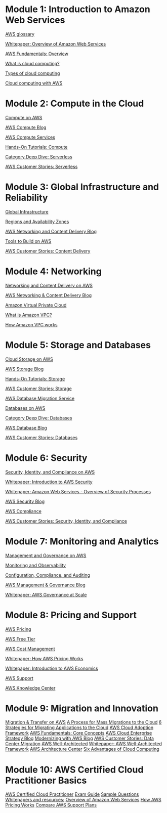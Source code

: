 # Module 1: Introduction to Amazon Web Services
[AWS glossary](https://docs.aws.amazon.com/general/latest/gr/glos-chap.html)

[Whitepaper: Overview of Amazon Web Services](https://d0.awsstatic.com/whitepapers/aws-overview.pdf)

[AWS Fundamentals: Overview](https://aws.amazon.com/getting-started/cloud-essentials/)

[What is cloud computing?](https://aws.amazon.com/what-is-cloud-computing/)

[Types of cloud computing](https://aws.amazon.com/types-of-cloud-computing/)

[Cloud computing with AWS](https://aws.amazon.com/what-is-aws/)


# Module 2: Compute in the Cloud
[Compute on AWS](https://aws.amazon.com/products/compute/)

[AWS Compute Blog](https://aws.amazon.com/blogs/compute/)

[AWS Compute Services](https://docs.aws.amazon.com/whitepapers/latest/aws-overview/compute-services.html)

[Hands-On Tutorials: Compute](https://aws.amazon.com/getting-started/hands-on/?awsf.getting-started-category=category%23compute&awsf.getting-started-content-type=content-type%23hands-on&getting-started-all.sort-by=item.additionalFields.content-latest-publish-date&getting-started-all.sort-order=desc&awsf.getting-started-level=*all)

[Category Deep Dive: Serverless]( https://aws.amazon.com/getting-started/deep-dive-serverless/)

[AWS Customer Stories: Serverless]( https://aws.amazon.com/solutions/case-studies/?customer-references-cards.sort-by=item.additionalFields.publishedDate&customer-references-cards.sort-order=desc&awsf.customer-references-location=*all&awsf.customer-references-segment=*all&awsf.customer-references-product=product%23vpc%7Cproduct%23api-gateway%7Cproduct%23cloudfront%7Cproduct%23route53%7Cproduct%23directconnect%7Cproduct%23elb&awsf.customer-references-category=category%23serverless&awsf.content-type=*all&awsf.customer-references-industry=*all&awsf.customer-references-use-case=*all&awsf.customer-references-tech-category=*all)

# Module 3: Global Infrastructure and Reliability
[Global Infrastructure](https://aws.amazon.com/about-aws/global-infrastructure/)

[Regions and Availability Zones](https://aws.amazon.com/about-aws/global-infrastructure/regions_az/)

[AWS Networking and Content Delivery Blog](https://aws.amazon.com/blogs/networking-and-content-delivery/)

[Tools to Build on AWS](https://aws.amazon.com/developer/tools/)

[AWS Customer Stories: Content Delivery](https://aws.amazon.com/solutions/case-studies/?customer-references-cards.sort-by=item.additionalFields.publishedDate&customer-references-cards.sort-order=desc&awsf.customer-references-location=*all&awsf.customer-references-segment=*all&awsf.customer-references-product=product%23vpc%7Cproduct%23api-gateway%7Cproduct%23cloudfront%7Cproduct%23route53%7Cproduct%23directconnect%7Cproduct%23elb&awsf.customer-references-category=category%23content-delivery&awsf.content-type=*all&awsf.customer-references-industry=*all&awsf.customer-references-use-case=*all&awsf.customer-references-tech-category=*all)

# Module 4: Networking
[Networking and Content Delivery on AWS]( https://aws.amazon.com/products/networking/)

[AWS Networking & Content Delivery Blog]( https://aws.amazon.com/blogs/networking-and-content-delivery/)

[Amazon Virtual Private Cloud]( https://aws.amazon.com/vpc/)

[What is Amazon VPC?]( https://docs.aws.amazon.com/vpc/latest/userguide/what-is-amazon-vpc.html)

[How Amazon VPC works]( https://docs.aws.amazon.com/vpc/latest/userguide/how-it-works.html)

# Module 5: Storage and Databases
[Cloud Storage on AWS](https://aws.amazon.com/products/storage/)

[AWS Storage Blog](https://aws.amazon.com/blogs/storage/)

[Hands-On Tutorials: Storage](https://aws.amazon.com/getting-started/hands-on/?awsf.getting-started-category=category%23storage&awsf.getting-started-content-type=content-type%23hands-on&getting-started-all.sort-by=item.additionalFields.content-latest-publish-date&getting-started-all.sort-order=desc&awsf.getting-started-level=*all)

[AWS Customer Stories: Storage](https://aws.amazon.com/solutions/case-studies/?customer-references-cards.sort-by=item.additionalFields.publishedDate&customer-references-cards.sort-order=desc&awsf.customer-references-location=*all&awsf.customer-references-segment=*all&awsf.customer-references-product=product%23vpc%7Cproduct%23api-gateway%7Cproduct%23cloudfront%7Cproduct%23route53%7Cproduct%23directconnect%7Cproduct%23elb&awsf.customer-references-category=category%23storage&awsf.content-type=*all&awsf.customer-references-industry=*all&awsf.customer-references-use-case=*all&awsf.customer-references-tech-category=*all)

[AWS Database Migration Service](https://aws.amazon.com/dms/)

[Databases on AWS](https://aws.amazon.com/products/databases/)

[Category Deep Dive: Databases](https://aws.amazon.com/getting-started/deep-dive-databases/)

[AWS Database Blog](https://aws.amazon.com/blogs/database/)

[AWS Customer Stories: Databases](https://aws.amazon.com/solutions/case-studies/?customer-references-cards.sort-by=item.additionalFields.publishedDate&customer-references-cards.sort-order=desc&awsf.customer-references-location=*all&awsf.customer-references-segment=*all&awsf.customer-references-product=product%23vpc%7Cproduct%23api-gateway%7Cproduct%23cloudfront%7Cproduct%23route53%7Cproduct%23directconnect%7Cproduct%23elb&awsf.customer-references-category=category%23databases&awsf.content-type=*all&awsf.customer-references-industry=*all&awsf.customer-references-use-case=*all&awsf.customer-references-tech-category=*all)

# Module 6: Security
[Security, Identity, and Compliance on AWS](https://aws.amazon.com/products/security/)

[Whitepaper: Introduction to AWS Security](https://docs.aws.amazon.com/whitepapers/latest/introduction-aws-security/welcome.html)

[Whitepaper: Amazon Web Services - Overview of Security Processes](https://docs.aws.amazon.com/pdfs/whitepapers/latest/aws-overview-security-processes/aws-overview-security-processes.pdf)

[AWS Security Blog](https://aws.amazon.com/blogs/security/)

[AWS Compliance](https://aws.amazon.com/compliance/)

[AWS Customer Stories: Security, Identity, and Compliance](https://aws.amazon.com/solutions/case-studies/?customer-references-cards.sort-by=item.additionalFields.publishedDate&customer-references-cards.sort-order=desc&awsf.customer-references-location=*all&awsf.customer-references-segment=*all&awsf.customer-references-product=product%23vpc%7Cproduct%23api-gateway%7Cproduct%23cloudfront%7Cproduct%23route53%7Cproduct%23directconnect%7Cproduct%23elb&awsf.customer-references-category=category%23security-identity-compliance&awsf.content-type=*all&awsf.customer-references-industry=*all&awsf.customer-references-use-case=*all&awsf.customer-references-tech-category=*all)

# Module 7: Monitoring and Analytics
[Management and Governance on AWS](https://aws.amazon.com/products/management-and-governance/)

[Monitoring and Observability](https://aws.amazon.com/cloudops/monitoring-and-observability/?whats-new-cards.sort-by=item.additionalFields.postDateTime&whats-new-cards.sort-order=desc&blog-posts-cards.sort-by=item.additionalFields.createdDate&blog-posts-cards.sort-order=desc)

[Configuration, Compliance, and Auditing](https://aws.amazon.com/cloudops/compliance-and-auditing/?whats-new-cards.sort-by=item.additionalFields.postDateTime&whats-new-cards.sort-order=desc&blog-posts-cards.sort-by=item.additionalFields.createdDate&blog-posts-cards.sort-order=desc)

[AWS Management & Governance Blog](https://aws.amazon.com/blogs/mt/)

[Whitepaper: AWS Governance at Scale](https://docs.aws.amazon.com/whitepapers/latest/aws-governance-at-scale/aws-governance-at-scale.html)


# Module 8: Pricing and Support
[AWS Pricing](https://aws.amazon.com/pricing/?aws-products-pricing.sort-by=item.additionalFields.productNameLowercase&aws-products-pricing.sort-order=asc&awsf.Free%20Tier%20Type=*all&awsf.tech-category=*all)

[AWS Free Tier](https://aws.amazon.com/free/?all-free-tier.sort-by=item.additionalFields.SortRank&all-free-tier.sort-order=asc&awsf.Free%20Tier%20Types=*all&awsf.Free%20Tier%20Categories=*all)

[AWS Cost Management](https://aws.amazon.com/aws-cost-management/)

[Whitepaper: How AWS Pricing Works](https://docs.aws.amazon.com/whitepapers/latest/how-aws-pricing-works/abstract-and-introduction.html)

[Whitepaper: Introduction to AWS Economics](https://d1.awsstatic.com/whitepapers/introduction-to-aws-cloud-economics-final.pdf)

[AWS Support](https://aws.amazon.com/premiumsupport/)

[AWS Knowledge Center](https://aws.amazon.com/premiumsupport/knowledge-center/)

# Module 9: Migration and Innovation
[Migration & Transfer on AWS]()
[A Process for Mass Migrations to the Cloud]()
[6 Strategies for Migrating Applications to the Cloud]()
[AWS Cloud Adoption Framework]()
[AWS Fundamentals: Core Concepts]()
[AWS Cloud Enterprise Strategy Blog]()
[Modernizing with AWS Blog]()
[AWS Customer Stories: Data Center Migration]()
[AWS Well-Architected]()
[Whitepaper: AWS Well-Architected Framework]()
[AWS Architecture Center]()
[Six Advantages of Cloud Computing]()

# Module 10: AWS Certified Cloud Practitioner Basics
[AWS Certified Cloud Practitioner]()
[Exam Guide]()
[Sample Questions]()
[Whitepapers and resources:]()
[Overview of Amazon Web Services]()
[How AWS Pricing Works]()
[Compare AWS Support Plans]()
